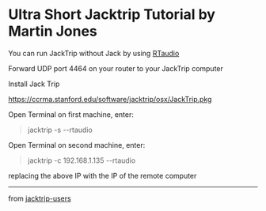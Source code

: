 # Ultra Short Jacktrip Tutorial by Martin Jones

You can run JackTrip without Jack by using [RTaudio](https://github.com/thestk/rtaudio)

Forward UDP port 4464 on your router to your JackTrip computer

Install Jack Trip

https://ccrma.stanford.edu/software/jacktrip/osx/JackTrip.pkg

Open Terminal on first machine, enter:

> jacktrip -s --rtaudio

Open Terminal on second machine, enter:

> jacktrip -c 192.168.1.135 --rtaudio

replacing the above IP with the IP of the remote computer

---
from [jacktrip-users](https://groups.google.com/forum/?utm_medium=email&utm_source=footer#!msg/jacktrip-users/KrhojQxYy_w/rCPfcPjBAgAJ)
